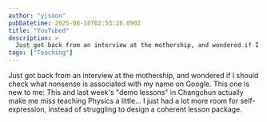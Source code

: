 ```yaml
---
author: "yjsoon"
pubDatetime: 2025-08-18T02:53:28.090Z
title: "YouTubed"
description: >
  Just got back from an interview at the mothership, and wondered if I should check what nonsense is associated with my name on Google. This one is new ...
tags: ["Teaching"]
---
```






Just got back from an interview at the mothership, and wondered if I should check what nonsense is associated with my name on Google. This one is new to me:  This and last week's "demo lessons" in Changchun actually make me miss teaching Physics a little... I just had a lot more room for self-expression, instead of struggling to design a coherent lesson package.